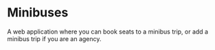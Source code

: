 # Minibuses

A web application where you can book seats to a minibus trip, or add a minibus trip if you are an agency.
